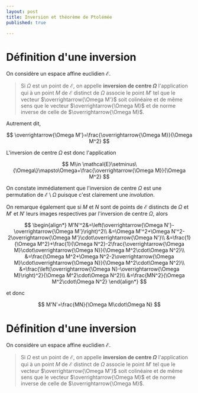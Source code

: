 ```yaml
---
layout: post
title: Inversion et théorème de Ptolémée
published: true

---
```




# Définition d'une inversion

On considère un espace affine euclidien $\mathcal{E}$.

> Si $\Omega$ est un point de $\mathcal{E}$, on appelle **inversion de centre $\Omega$** l'application qui à un point $M$ de $\mathcal{E}$ distinct de $\Omega$ associe le point $M'$ tel que le vecteur $\overrightarrow{\Omega M'}$ soit colinéaire et de même sens que le vecteur $\overrightarrow{\Omega M}$ et de norme inverse de celle de $\overrightarrow{\Omega M}$.

Autrement dit,

$$
\overrightarrow{\Omega M'}=\frac{\overrightarrow{\Omega M}}{\Omega M^2}
$$

L'inversion de centre $\Omega$ est donc l'application

$$
M\in \mathcal{E}\setminus\{\Omega\}\mapsto\Omega+\frac{\overrightarrow{\Omega M}}{\Omega M^2}
$$

On constate immédiatement que l'inversion de centre $\Omega$ est une permutation de $\mathcal{E}\setminus{\Omega}$ puisque c'est clairement une _involution_.

On remarque également que si $M$ et $N$ sont de points de $\mathcal{E}$ distincts de $\Omega$ et $M'$ et $N'$ leurs images respectives par l'inversion de centre $\Omega$, alors

$$
\begin{align*}
M'N'^2&=\left(\overrightarrow{\Omega N'}-\overrightarrow{\Omega M'}\right)^2\\
&=\Omega M'^2+\Omega N'^2-2\overrightarrow{\Omega M'}\cdot\overrightarrow{\Omega N'}\\
&=\frac{1}{\Omega M^2}+\frac{1}{\Omega N^2}-2\frac{\overrightarrow{\Omega M}\cdot\overrightarrow{\Omega N}}{\Omega M^2\cdot\Omega N^2}\\
&=\frac{\Omega M^2+\Omega N^2-2\overrightarrow{\Omega M}\cdot\overrightarrow{\Omega N}}{\Omega M^2\cdot\Omega N^2}\\
&=\frac{\left(\overrightarrow{\Omega N}-\overrightarrow{\Omega M}\right)^2}{\Omega M^2\cdot\Omega N^2}\\
&=\frac{MN^2}{\Omega M^2\cdot\Omega N^2}
\end{align*}
$$

et donc

$$
M'N'=\frac{MN}{\Omega M\cdot\Omega N}
$$


# Définition d'une inversion

On considère un espace affine euclidien $\mathcal{E}$.
> Si $\Omega$ est un point de $\mathcal{E}$, on appelle **inversion de centre $\Omega$** l'application qui à un point $M$ de 
$\mathcal{E}$ distinct de $\Omega$ associe le point $M'$ tel que le vecteur $\overrightarrow{\Omega M'}$ soit colinéaire et de même sens que le vecteur $\overrightarrow{\Omega M}$ et de norme inverse de celle de $\overrightarrow{\Omega M}$.
